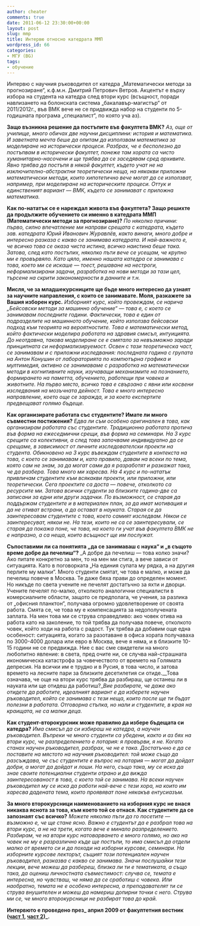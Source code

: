 ```yaml
---
author: cheater
comments: true
date: 2011-06-12 23:30:00+00:00
layout: post
slug: mmp
title: Интервю относно катедрата ММП
wordpress_id: 66
categories:
- МГУ (BG)
tags:
- обучение
---
```


Интервю с научния ръководител от катедра „Математически методи за прогнозиране“, к.ф.м.н. Дмитрий Петрович Ветров. Акцентът е върху избора на студента на катедра след втори курс (всъщност, поради навлизането на болонската система „бакалавър-магистър“ от 2011/2012г., във ВМК вече не се придвижда набор на студенти по 5-годишната програма „специалист“, по която уча аз).
<!-- more -->
**Защо възникна решение да постъпите във факултета ВМК?**
_Аз, още от училище, много обичах две научни дисциплини: история и математика. И заветната мечта беше да опитам да използвам математика за моделиране на исторически процеси. Разбрах, че е бесполезно да постъпвам в исторически факултет, понеже там хората са чисто хуманитарно-насочени и ще трябва да се заседявам сред архивите. Явно трябва да постъпя в някой факултет, където учат не на изключително-абстрактни теоретически неща, на някакви приложни математически методи, които хипотетично вече могат да се използват, например, при моделиране на историческите процеси. Оттук и единственият вариант — ВМК, където се занимават с приложна математика._

**Как по-нататък се е нареждал живота във факултета? Защо решихте да продължите обучението си именно в катедрата ММП (Математически методи за прогнозиране)?**
_По няколко причини: първо, силно впечатление ми направи срещата с катедрата, където зав. катедрата Юрий Иванович Журавлёв, както винаги, много добре и интересно разказа с какво се занимава катедрата. И най-важното е, че всичко това се оказа чиста истина, всичко наистина беше така. Затова, след като постъпих, няколко пъти вече се усещам, че крупно ми е провървяло. Като цяло, именно нашата катедра се занимава с това, което ми се искаше — тоест, решаване на нестроги, неформализирани задачи, разработка на нови методи за тази цел, търсене на скрити закономерности в данните и т.н._

**Мисля, че за младшекурсниците ще бъде много интересно да узнаят за научните направления, с които се занимавате. Моля, разкажете за Вашия изборен курс.**
_Изборният курс, който провеждам, се нарича „Бейсовски методи за машинно обучение“ — това е, с което се занимавам последните години. Фактически, това е един от подразделите на машинното обучение, който използва бейсовски подход към теорията на вероятностите. Това е математически метод, който фактически моделира работата на здравия смисъл, интуицията. До неотдавна, такова моделиране се е смятало за невъзможно заради принципната си неформализируемост. Освен с тази теоретическа част, се занимавам и с приложни изследвания: последната година с групата на Антон Конушин от лабораторията по компютърна графика и мултимедия, активно се занимаваме с разработка на математически методи в когнитивните науки, изучаващи механизмите на познанието, формирането на паметта, обучението, работещи при човека и животните. На първо място, всичко това е свързано с явни или косвени изследвания на мозъчната дейност. Това е много интересно направление, което още се заражда, и за което експертите предвещават голямо бъдеще._

**Как организирате работата със студентите? Имате ли много съвместни постижения?**
_Едва ли съм особено оригинален в това, как организирам работата със студентите. Традиционно работата протича във форма на ежеседмични срещи, във форма на семинари. На 3 курс срещите са колективни, а след това започваме индивидуално да се срещаме, в зависимост от личните изследователски проекти на студента. Обикновено на 3 курс въвеждам студентите в контекста на това, с което се занимавам и, като правило, давам на всеки по тема, която сам не знам, за да могат сами да я разработят и разкажат така, че да разбера. Това много ми харесва. На 4 курс и по-нататък привличам студентите към всякакви проекти, или приложни, или теоретически. Сега проектите са доста — повече, отколкото са ресурсите ми. Затова всички студенти за близките година-две са записани за едни или други задачки. По възможност, се старая да поддържам студентите и в материален план, за да имат мотивация и да не отиват встрани, а да остават в науката. Старая се да заинтересовам студентите с това, което самият изследвам. Някои се заинтересуват, някои не. На тези, които не са се заинтересували, се старая да покажа поне, че това, на което ги учат във факултета ВМК не е напразно, а са неща, които всъщност ще им послужат._

**Съпоставими ли са понятията „да се занимаваш с наука“ и „в същото време добре да печелиш“?**
_А добре да печелиш — това колко значи? Ако питате конкретно за мен, то на мен ми стига, а вече зависи от ситуацията. Като в поговорката „На единия супата му рядка, а на другия перлите му малки“. Много студенти смятат, че това е малко, и може да печелиш повече в Москва. Те даже бяха прави до определен момент. Но никъде по света учените не печелят достатъчно за яхти и дворци. Учените печелят по-малко, отколкото аналогични специалисти в комерсиалните области, защото се предполага, че учения, за разлика от „офисния планктон“, получава огромно удовлетворение от своята работа. Смята се, че това му е компенсацията за недополучената заплата. На мен това ми се струва справедливо: ако човек отива на работа като на заколение, то той трябва да получава повече, отколкото човек, който ходи на работа с радост. Тук трябва да добавим още една особеност: ситуацията, когато за разотаване в офиса хората получаваха по 3000-4000 долара или евро в Москва, вече я няма, и в близките 10-15 години не се предвижда. Ние с вас сме свидетели на много любопитно явление: в света, пред очите ни, се случва най-страшната икономическа катастрофа за човечеството от времето на Голямата депресия. На всички им е трудно и в Русия, в това число, и затова времето на лесните пари за близките десетилетия си отиде.__Това означава, че още на втори курс трябва да разбираш, ще останеш ли в науката или ще отидеш да работиш?__Вие разбирате, че даже ако отидете да работите, идеалният вариант е да изберете научен ръководител, който се занимава с тези неща, които после ще ти бъдат полезни в работата. Отговорна стъпка, но нали и студентите, в края на краищата, не са малки деца._

**Как студент-второкурсник може правилно да избере бъдещата си катедра?**
_Има смисъл да си избираш не катедра, а научен ръководител. Въпреки че много студенти са убедени, както и аз бях на втори курс, че разпределението е лотария: я провърви, я не. Когато станах научен ръководител, разбрах, че не е така. Достатъчно е да се поставите на мястото на научния ръководител: той може също да разсъждава, че със студентите е въпрос на лотария — могат да дойдат добри, а могат да дойдат и лоши. На него, също така, му се иска да знае своите потенциални студенти отрано и да вижда заинтересованост в това, с което той се занимава. На всеки научен ръководител му се иска да работи най-вече с тези хора, на които им харесва дадената тема, които проявяват поне някакъв ентусиазъм._

**За много второкурсници наименованието на изборния курс не внася никаква яснота за това, към което той се отнася. Как студентите да се запознаят със всичко?**
_Можете няколко пъти да го посетите — възможно е, че ще стане ясно. Важно е студентът да е разбрал това на втори курс, а не на трети, когато вече е минало разпределението. Разбирам, че на втори курс натоварването е много голямо, но ако на човек не му е разразлично къде ще постъпи, то има смисъл да отдели малко от времето си и да походи на изборни курсове, семинари. На изборните курсове лекторът, същият този потенциален научен ръководител, разказва с какво се занимава. Значи послушайки тези лекции, вече можеш да разбереш, близка ли ти е тематиката, а също така, да оцениш личностната съвместимост: случва се, темата е интересна, но чувстваш, че няма да се сработиш с човека. Или наобратно, темата не е особено интересна, а преподавателят ти се струва внушителен и можеш да намериш допирни точки с него. Струва ми се, че много второкурсници не разбират това до край._

**Интервюто е проведено през_ април 2009 от факултетния вестник ([част 1](http://www.machinelearning.ru/wiki/images/c/c1/Vetrov_part1.jpg), [част 2](http://www.machinelearning.ru/wiki/images/2/20/Vetrov_part2.jpg))_.**

